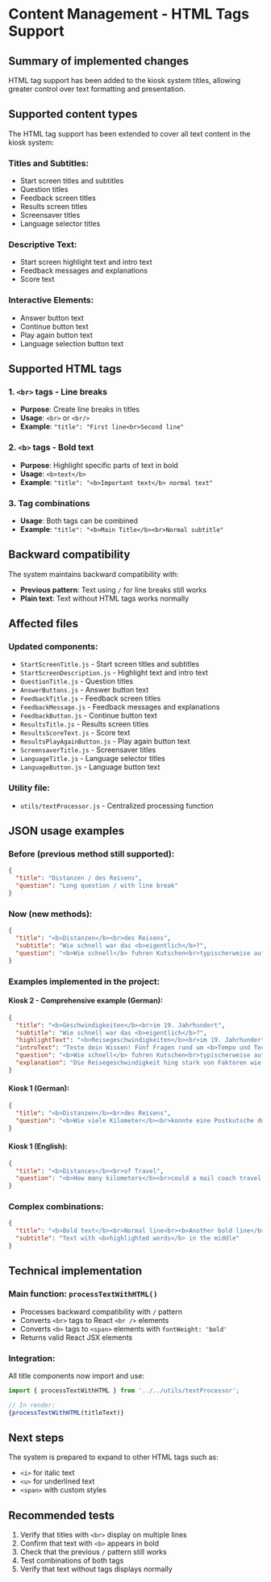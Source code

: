 # Content Management - HTML Tags Support

## Summary of implemented changes

HTML tag support has been added to the kiosk system titles, allowing greater control over text formatting and presentation.

## Supported content types

The HTML tag support has been extended to cover all text content in the kiosk system:

### Titles and Subtitles:
- Start screen titles and subtitles
- Question titles  
- Feedback screen titles
- Results screen titles
- Screensaver titles
- Language selector titles

### Descriptive Text:
- Start screen highlight text and intro text
- Feedback messages and explanations
- Score text

### Interactive Elements:
- Answer button text
- Continue button text
- Play again button text  
- Language selection button text

## Supported HTML tags

### 1. `<br>` tags - Line breaks
- **Purpose**: Create line breaks in titles
- **Usage**: `<br>` or `<br/>`
- **Example**: `"title": "First line<br>Second line"`

### 2. `<b>` tags - Bold text  
- **Purpose**: Highlight specific parts of text in bold
- **Usage**: `<b>text</b>`
- **Example**: `"title": "<b>Important text</b> normal text"`

### 3. Tag combinations
- **Usage**: Both tags can be combined
- **Example**: `"title": "<b>Main Title</b><br>Normal subtitle"`

## Backward compatibility

The system maintains backward compatibility with:
- **Previous pattern**: Text using ` / ` for line breaks still works
- **Plain text**: Text without HTML tags works normally

## Affected files

### Updated components:
- `StartScreenTitle.js` - Start screen titles and subtitles
- `StartScreenDescription.js` - Highlight text and intro text
- `QuestionTitle.js` - Question titles
- `AnswerButtons.js` - Answer button text
- `FeedbackTitle.js` - Feedback screen titles
- `FeedbackMessage.js` - Feedback messages and explanations  
- `FeedbackButton.js` - Continue button text
- `ResultsTitle.js` - Results screen titles
- `ResultsScoreText.js` - Score text
- `ResultsPlayAgainButton.js` - Play again button text
- `ScreensaverTitle.js` - Screensaver titles
- `LanguageTitle.js` - Language selector titles
- `LanguageButton.js` - Language button text

### Utility file:
- `utils/textProcessor.js` - Centralized processing function

## JSON usage examples

### Before (previous method still supported):
```json
{
  "title": "Distanzen / des Reisens",
  "question": "Long question / with line break"
}
```

### Now (new methods):
```json
{
  "title": "<b>Distanzen</b><br>des Reisens",
  "subtitle": "Wie schnell war das <b>eigentlich</b>?",
  "question": "<b>Wie schnell</b> fuhren Kutschen<br>typischerweise auf Landstraßen?"
}
```

### Examples implemented in the project:

#### Kiosk 2 - Comprehensive example (German):
```json
{
  "title": "<b>Geschwindigkeiten</b><br>im 19. Jahrhundert",
  "subtitle": "Wie schnell war das <b>eigentlich</b>?",
  "highlightText": "<b>Reisegeschwindigkeiten</b><br>im 19. Jahrhundert",
  "introText": "Teste dein Wissen! Fünf Fragen rund um <b>Tempo und Technik</b> im Zeitalter der Pferdestärken warten auf dich.<br><br>Fußgänger, Reiter, Kutsche oder Eisenbahn – wer war am <b>flottesten</b> unterwegs?",
  "question": "<b>Wie schnell</b> fuhren Kutschen<br>typischerweise auf Landstraßen?",
  "explanation": "Die Reisegeschwindigkeit hing stark von Faktoren wie <b>Streckenbeschaffenheit, Wetter, Straßenqualität</b> ab.<br><br>Unter günstigen Bedingungen erreichten sie typischerweise <b>10 bis 15 Kilometern pro Stunde</b>."
}
```

#### Kiosk 1 (German):
```json
{
  "title": "<b>Distanzen</b><br>des Reisens",
  "question": "<b>Wie viele Kilometer</b><br>konnte eine Postkutsche durchschnittlich an einem Tag zurücklegen?"
}
```

#### Kiosk 1 (English):
```json
{
  "title": "<b>Distances</b><br>of Travel", 
  "question": "<b>How many kilometers</b><br>could a mail coach travel on average per day?"
}
```

### Complex combinations:
```json
{
  "title": "<b>Bold text</b><br>Normal line<br><b>Another bold line</b>",
  "subtitle": "Text with <b>highlighted words</b> in the middle"
}
```

## Technical implementation

### Main function: `processTextWithHTML()`
- Processes backward compatibility with ` / ` pattern
- Converts `<br>` tags to React `<br />` elements
- Converts `<b>` tags to `<span>` elements with `fontWeight: 'bold'`
- Returns valid React JSX elements

### Integration:
All title components now import and use:
```javascript
import { processTextWithHTML } from '../../utils/textProcessor';

// In render:
{processTextWithHTML(titleText)}
```

## Next steps

The system is prepared to expand to other HTML tags such as:
- `<i>` for italic text
- `<u>` for underlined text
- `<span>` with custom styles

## Recommended tests

1. Verify that titles with `<br>` display on multiple lines
2. Confirm that text with `<b>` appears in bold
3. Check that the previous ` / ` pattern still works
4. Test combinations of both tags
5. Verify that text without tags displays normally
